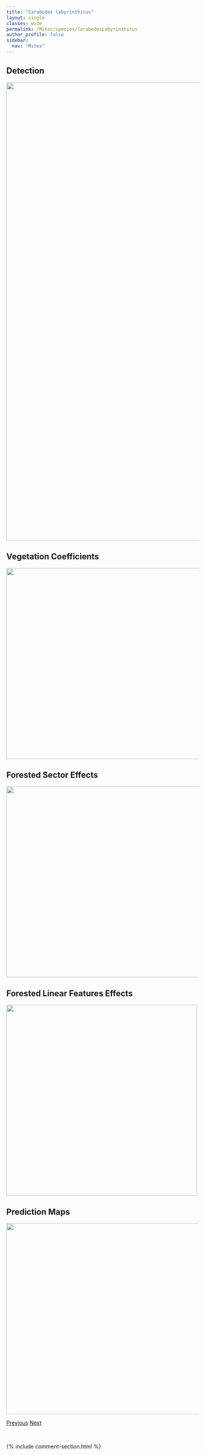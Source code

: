 ```yaml
---
title: "Carabodes labyrinthicus"
layout: single
classes: wide
permalink: /Mites/species/CarabodesLabyrinthicus
author_profile: false
sidebar:
  nav: "Mites"
---
```


<h2>Detection</h2>

<a href="https://drive.google.com/uc?export=view&id=1pj0f5F_EPVGzNy80juckrcKn4pDwpUbZ">
<img src="https://drive.google.com/uc?export=view&id=1pj0f5F_EPVGzNy80juckrcKn4pDwpUbZ" height = "1200" width = "800">
</a>


<h2>Vegetation Coefficients</h2>

<a href="https://drive.google.com/uc?export=view&id=15HldmFgLu00PDG7vaZBIsqIOU6YDzu0t">
<img src="https://drive.google.com/uc?export=view&id=15HldmFgLu00PDG7vaZBIsqIOU6YDzu0t" height = "500" width = "1000">
</a>


<h2>Forested Sector Effects</h2>

<a href="https://drive.google.com/uc?export=view&id=15j-NtHo0B-Jlw_8_O8Oro8I2dJEssqBp">
<img src="https://drive.google.com/uc?export=view&id=15j-NtHo0B-Jlw_8_O8Oro8I2dJEssqBp" height = "500" width = "1000">
</a>


<h2>Forested Linear Features Effects</h2>

<a href="https://drive.google.com/uc?export=view&id=16qw_Ilzdj6_0jnhgXFDhntzFWJh-G6qx">
<img src="https://drive.google.com/uc?export=view&id=16qw_Ilzdj6_0jnhgXFDhntzFWJh-G6qx" height = "500" width = "500">
</a>


<h2>Prediction Maps</h2>

<a href="https://drive.google.com/uc?export=view&id=1Ww-c5i9KgUgSIvlGlR7gt9V9CprP7qzo">
<img src="https://drive.google.com/uc?export=view&id=1Ww-c5i9KgUgSIvlGlR7gt9V9CprP7qzo" height = "500" width = "1000">
</a>


<a href="/DevelopmentWebsite/Mites/species/CarabodesGranulatus" class="pagination--pager" title="Carabodes granulatus">Previous</a> <a href="/DevelopmentWebsite/Mites/species/CarabodesPolyporetes" class="pagination--pager" title="Carabodes polyporetes">Next</a>

<p>&nbsp;</p>

{% include comment-section.html %}
